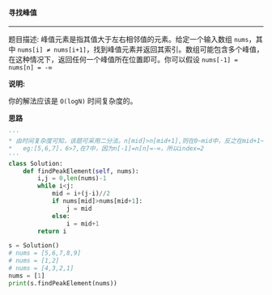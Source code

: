 #### 寻找峰值

---

题目描述:  峰值元素是指其值大于左右相邻值的元素。给定一个输入数组 `nums`，其中 `nums[i] ≠ nums[i+1]`，找到峰值元素并返回其索引。数组可能包含多个峰值，在这种情况下，返回任何一个峰值所在位置即可。你可以假设 `nums[-1] = nums[n] = -∞` 

**说明:**

你的解法应该是 `O(logN)` 时间复杂度的。

**思路**

```python
'''
* 由时间复杂度可知，该题可采用二分法。n[mid]>n[mid+1],则在0~mid中，反之在mid+1~n中
* 	eg:[5,6,7]，6>7,在7中，因为n[-1]=n[n]=-∞，所以index=2
'''
class Solution:
    def findPeakElement(self, nums):
        i,j = 0,len(nums)-1
        while i<j:
            mid = i+(j-i)//2
            if nums[mid]>nums[mid+1]:
                j = mid
            else:
                i = mid+1
        return i

s = Solution()
# nums = [5,6,7,8,9]
# nums = [1,2]
# nums = [4,3,2,1]
nums = [1]
print(s.findPeakElement(nums))
```

